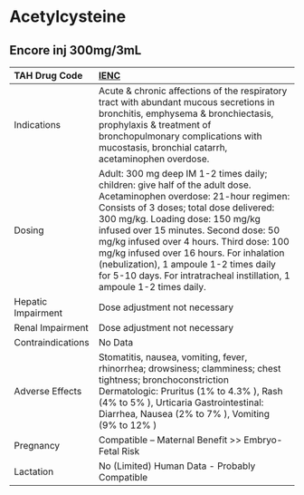 # Acetylcysteine

## Encore inj 300mg/3mL

| TAH Drug Code      | [IENC](https://www.tahsda.org.tw/drugs/hissearch.php?drug_code=IENC)                                                                                                                                                                                                                                                                                                                                                                                      |
|:-------------------|:----------------------------------------------------------------------------------------------------------------------------------------------------------------------------------------------------------------------------------------------------------------------------------------------------------------------------------------------------------------------------------------------------------------------------------------------------------|
| Indications        | Acute & chronic affections of the respiratory tract with abundant mucous secretions in bronchitis, emphysema & bronchiectasis, prophylaxis & treatment of bronchopulmonary complications with mucostasis, bronchial catarrh, acetaminophen overdose.                                                                                                                                                                                                      |
| Dosing             | Adult: 300 mg deep IM 1-2 times daily; children: give half of the adult dose. Acetaminophen overdose: 21-hour regimen: Consists of 3 doses; total dose delivered: 300 mg/kg. Loading dose: 150 mg/kg infused over 15 minutes. Second dose: 50 mg/kg infused over 4 hours. Third dose: 100 mg/kg infused over 16 hours. For inhalation (nebulization), 1 ampoule 1-2 times daily for 5-10 days. For intratracheal instillation, 1 ampoule 1-2 times daily. |
| Hepatic Impairment | Dose adjustment not necessary                                                                                                                                                                                                                                                                                                                                                                                                                             |
| Renal Impairment   | Dose adjustment not necessary                                                                                                                                                                                                                                                                                                                                                                                                                             |
| Contraindications  | No Data                                                                                                                                                                                                                                                                                                                                                                                                                                                   |
| Adverse Effects    | Stomatitis, nausea, vomiting, fever, rhinorrhea; drowsiness; clamminess; chest tightness; bronchoconstriction Dermatologic: Pruritus (1% to 4.3% ), Rash (4% to 5% ), Urticaria Gastrointestinal: Diarrhea, Nausea (2% to 7% ), Vomiting (9% to 12% )                                                                                                                                                                                                     |
| Pregnancy          | Compatible – Maternal Benefit >> Embryo-Fetal Risk                                                                                                                                                                                                                                                                                                                                                                                                        |
| Lactation          | No (Limited) Human Data - Probably Compatible                                                                                                                                                                                                                                                                                                                                                                                                             |

